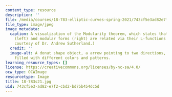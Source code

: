 ```yaml
---
content_type: resource
description: ''
file: /media/courses/18-783-elliptic-curves-spring-2021/743cf5e3ad82e7f2cbd2bd75b454dc5d_18-783s21.jpg
file_type: image/jpeg
image_metadata:
  caption: A visualization of the Modularity theorem, which states that elliptic curves
    (left) and modular forms (right) are related via their L-functions (center). (Image
    courtesy of Dr. Andrew Sutherland.)
  credit: ''
  image-alt: A donut shape object, a arrow pointing to two directions, and a circle
    filled with different colors and patterns.
learning_resource_types: []
license: https://creativecommons.org/licenses/by-nc-sa/4.0/
ocw_type: OCWImage
resourcetype: Image
title: 18-783s21.jpg
uid: 743cf5e3-ad82-e7f2-cbd2-bd75b454dc5d
---
```

